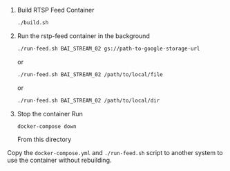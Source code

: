 1. Build RTSP Feed Container

    ```bash
    ./build.sh
    ```

2. Run the rstp-feed container in the background

    ```bash
    ./run-feed.sh BAI_STREAM_02 gs://path-to-google-storage-url 
    ```
    or
    ```bash
    ./run-feed.sh BAI_STREAM_02 /path/to/local/file
    ```
     or
    ```bash
    ./run-feed.sh BAI_STREAM_02 /path/to/local/dir
    ```

3. Stop the container
    Run
    ```bash
    docker-compose down
    ```
    From this directory

Copy the `docker-compose.yml` and `./run-feed.sh` script to another system to
use the container without rebuilding.
